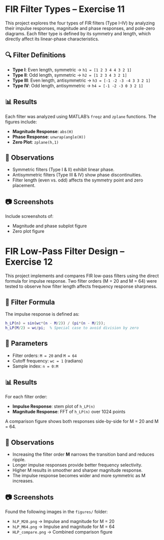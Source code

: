 # FIR Filter Types – Exercise 11

This project explores the four types of FIR filters (Type I–IV) by analyzing their impulse responses, magnitude and phase responses, and pole-zero diagrams. Each filter type is defined by its symmetry and length, which directly affect its linear-phase characteristics.

## 🔍 Filter Definitions

- **Type I**: Even length, symmetric → `h1 = [1 2 3 4 4 3 2 1]`
- **Type II**: Odd length, symmetric → `h2 = [1 2 3 4 3 2 1]`
- **Type III**: Even length, antisymmetric → `h3 = [-1 -2 -3 -4 3 3 2 1]`
- **Type IV**: Odd length, antisymmetric → `h4 = [-1 -2 -3 0 3 2 1]`

## 📊 Results

Each filter was analyzed using MATLAB’s `freqz` and `zplane` functions. The figures include:

- **Magnitude Response**: `abs(H)`
- **Phase Response**: `unwrap(angle(H))`
- **Zero Plot**: `zplane(h,1)`

## 🧠 Observations

- Symmetric filters (Type I & II) exhibit linear phase.
- Antisymmetric filters (Type III & IV) show phase discontinuities.
- Filter length (even vs. odd) affects the symmetry point and zero placement.

## 📷 Screenshots

Include screenshots of:
- Magnitude and phase subplot figure
- Zero plot figure

# FIR Low-Pass Filter Design – Exercise 12

This project implements and compares FIR low-pass filters using the direct formula for impulse response. Two filter orders (M = 20 and M = 64) were tested to observe how filter length affects frequency response sharpness.

## 📐 Filter Formula

The impulse response is defined as:

```matlab
h_LP(n) = sin(wc*(n - M/2)) / (pi*(n - M/2));
h_LP(M/2) = wc/pi;  % Special case to avoid division by zero
```

## 📐 Parameters

- Filter orders: `M = 20` and `M = 64`
- Cutoff frequency: `wc = 1` (radians)
- Sample index: `n = 0:M`

## 📊 Results

For each filter order:
- **Impulse Response**: stem plot of `h_LP(n)`
- **Magnitude Response**: FFT of `h_LP(n)` over 1024 points

A comparison figure shows both responses side-by-side for M = 20 and M = 64.

## 🧠 Observations

- Increasing the filter order **M** narrows the transition band and reduces ripple.
- Longer impulse responses provide better frequency selectivity.
- Higher M results in smoother and sharper magnitude response.
- The impulse response becomes wider and more symmetric as M increases.

## 📷 Screenshots

Found the following images in the `figures/` folder:
- `hLP_M20.png` → Impulse and magnitude for M = 20
- `hLP_M64.png` → Impulse and magnitude for M = 64
- `HLP_compare.png` → Combined comparison figure
